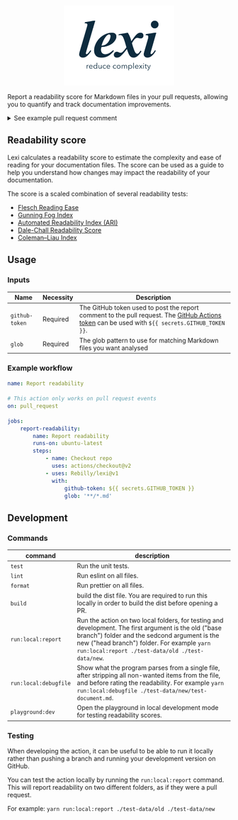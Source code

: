 <p align="center">
  <picture>
    <source srcset="/logo_b&w_dark.png" media="(prefers-color-scheme: dark)">
    <img width="250" src="/logo_b&w.png">
  </picture>
</p>

Report a readability score for Markdown files in your pull requests, allowing you to quantify and track documentation improvements.

<details>
  <summary>See example pull request comment</summary>

**Overall readability score:** 20.18 (🟢 +0.97)

File | Readability
--- | ---
[README.md](https://github.com/Rebilly/lexi/blob/cce569da633a092c0a9b09bc1fe6d3df1b4dcb26/README.md "README.md") | 22.36 (🟢 +3.86)


<details>
  <summary>View detailed metrics</summary>

🟢 - Shows an _increase_ in readability
🔴 - Shows a _decrease_ in readability

File | Readability | FRE | GF | ARI | CLI | DCRS
--- | --- | --- | --- | --- | --- | ---
[README.md](https://github.com/Rebilly/lexi/blob/cce569da633a092c0a9b09bc1fe6d3df1b4dcb26/README.md "README.md") | 22.36 | 44.11 | 16.67 | 28.7 | 11.85 | 7.66
&nbsp; | 🟢 +3.86 | 🟢 +2.03 | 🟢 +0.75 | 🟢 +2.2 | 🔴 -0.7 | 🟢 +0.01


Averages:

&nbsp; | Readability | FRE | GF | ARI | CLI | DCRS
--- | --- | --- | --- | --- | --- | ---
Average | 20.18 | 14 | 16.94 | 19.17 | 15.11 | 9.52
&nbsp; | 🟢 +0.97 | 🟢 +0.51 | 🟢 +0.19 | 🟢 +0.55 | 🔴 -0.17 | 🟢 +0


<details>
  <summary>View metric targets</summary>

Metric | Range | Ideal score
--- | --- | ---
Flesch Reading Ease | 100 (very easy read) to 0 (extremely difficult read) | 60
Gunning Fog | 6 (very easy read) to 17 (extremely difficult read) | 8 or less
Auto. Read. Index | 6 (very easy read) to 14 (extremely difficult read) | 8 or less
Coleman Liau Index | 6 (very easy read) to 17 (extremely difficult read) | 8 or less
Dale-Chall Readability | 4.9 (very easy read) to 9.9 (extremely difficult read) | 6.9 or less

</details>

</details>

</details>

## Readability score

Lexi calculates a readability score to estimate the complexity and ease of reading for your documentation files. The score can be used as a guide to help you understand how changes may impact the readability of your documentation.

The score is a scaled combination of several readability tests:
- [Flesch Reading Ease](https://en.wikipedia.org/wiki/Flesch_reading_ease)
- [Gunning Fog Index](https://en.wikipedia.org/wiki/Gunning_fog_index)
- [Automated Readability Index (ARI)](https://en.wikipedia.org/wiki/Automated_readability_index)
- [Dale-Chall Readability Score](https://en.wikipedia.org/wiki/Dale%E2%80%93Chall_readability_formula)
- [Coleman–Liau Index](https://en.wikipedia.org/wiki/Coleman%E2%80%93Liau_index)

## Usage

### Inputs

| Name           | Necessity | Description                                                                                                                                                                                                                                               |
| -------------- | --------- |-----------------------------------------------------------------------------------------------------------------------------------------------------------------------------------------------------------------------------------------------------------|
| `github-token` | Required  | The GitHub token used to post the report comment to the pull request. The [GitHub Actions token](https://docs.github.com/en/actions/reference/authentication-in-a-workflow#about-the-github_token-secret) can be used with `${{ secrets.GITHUB_TOKEN }}`. |
| `glob`         | Required  | The glob pattern to use for matching Markdown files you want analysed                                                                                                                                                                                     |

### Example workflow

```yaml
name: Report readability

# This action only works on pull request events
on: pull_request

jobs:
    report-readability:
        name: Report readability
        runs-on: ubuntu-latest
        steps:
            - name: Checkout repo
              uses: actions/checkout@v2
            - uses: Rebilly/lexi@v1
              with:
                  github-token: ${{ secrets.GITHUB_TOKEN }}
                  glob: '**/*.md'
```

## Development

### Commands

| command     | description                                                                                                                                                                                                                                     |
| ----------- | ----------------------------------------------------------------------------------------------------------------------------------------------------------------------------------------------------------------------------------------------- |
| `test`      | Run the unit tests.                                                                                                                                                                                                                             |
| `lint`      | Run eslint on all files.                                                                                                                                                                                                                        |
| `format`    | Run prettier on all files.                                                                                                                                                                                                                      |
| `build`     | build the dist file. You are required to run this locally in order to build the dist before opening a PR.                                                                                                                                       |
| `run:local:report` | Run the action on two local folders, for testing and development. The first argument is the old ("base branch") folder and the sedcond argument is the new ("head branch") folder. For example `yarn run:local:report ./test-data/old ./test-data/new`. |
| `run:local:debugfile` | Show what the program parses from a single file, after stripping all non-wanted items from the file, and before rating the readability. For example `yarn run:local:debugfile ./test-data/new/test-document.md`. |
| `playground:dev` | Open the playground in local development mode for testing readability scores. |

### Testing

When developing the action, it can be useful to be able to run it locally rather than pushing a branch and running your development version on GitHub.

You can test the action locally by running the `run:local:report` command. This will report readability on two different folders, as if they were a pull request.

For example: `yarn run:local:report ./test-data/old ./test-data/new`
